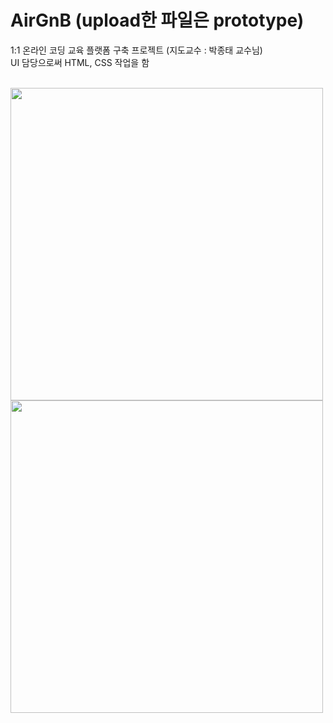 # AirGnB (upload한 파일은 prototype)
 1:1 온라인 코딩 교육 플랫폼 구축 프로젝트
 (지도교수 : 박종태 교수님)
 <br>
 UI 담당으로써 HTML, CSS 작업을 함
 <br>

 <br>
 <img width="500" src="https://user-images.githubusercontent.com/38127338/69897618-eb794380-1391-11ea-869d-99ebc48f0c79.png">
 <br>
 <img width="500" src="https://user-images.githubusercontent.com/38127338/69897635-11064d00-1392-11ea-920b-c2282b2df6c1.png">
